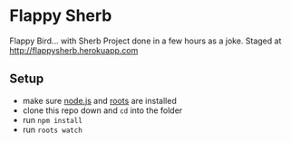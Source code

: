 # Flappy Sherb

Flappy Bird... with Sherb
Project done in a few hours as a joke.
Staged at http://flappysherb.herokuapp.com

Setup
-----

- make sure [node.js](http://nodejs.org) and [roots](http://roots.cx) are installed
- clone this repo down and `cd` into the folder
- run `npm install`
- run `roots watch`
